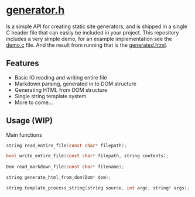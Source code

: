 # [generator.h](https://github.com/Aleman778/website_generator/blob/main/generator.h)
                
Is a simple API for creating static site generators, and is shipped in a single C header file that can easily be included in your project. This repository includes a very simple demo, for an example implementation see the [demo.c](https://github.com/Aleman778/website_generator/blob/main/demo.c) file. And the result
from running that is the [generated.html](https://github.com/Aleman778/website_generator/blob/main/generated.html).

## Features
- Basic IO reading and writing entire file
- Markdown parsing, generated in to DOM structure
- Generating HTML from DOM structure
- Single string template system
- More to come...

## Usage (WIP)
Main functions
```C
string read_entire_file(const char* filepath);

bool write_entire_file(const char* filepath, string contents);
    
Dom read_markdown_file(const char* filename);

string generate_html_from_dom(Dom* dom);

string template_process_string(string source, int argc, string* args);
```
  
